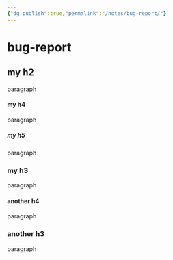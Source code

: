 ```yaml
---
{"dg-publish":true,"permalink":"/notes/bug-report/"}
---
```


# bug-report


## my h2

paragraph

#### my h4

paragraph

##### my h5

paragraph

### my h3

paragraph

#### another h4

paragraph

### another h3

paragraph

